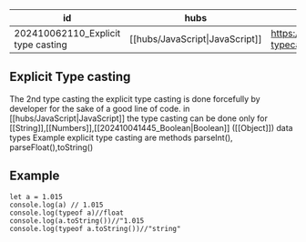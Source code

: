 
| id                                 | hubs                            | source                                                           |
| ---------------------------------- | ------------------------------- | ---------------------------------------------------------------- |
| 202410062110_Explicit type casting | [[hubs/JavaScript\|JavaScript]] | https://www.tutorialspoint.com/explain-typecasting-in-javascript |
## Explicit Type casting 
The 2nd type casting the explicit type casting is done forcefully by developer for the sake of a good line of code. in [[hubs/JavaScript|JavaScript]]
the type casting can be done only for [[String]],[[Numbers]],[[202410041445_Boolean|Boolean]]
([[Object]]) data types
Example explicit type casting are methods parseInt(), parseFloat(),toString()
## Example
```
let a = 1.015 
console.log(a) // 1.015
console.log(typeof a)//float
console.log(a.toString())//"1.015
console.log(typeof a.toString())//"string"
```